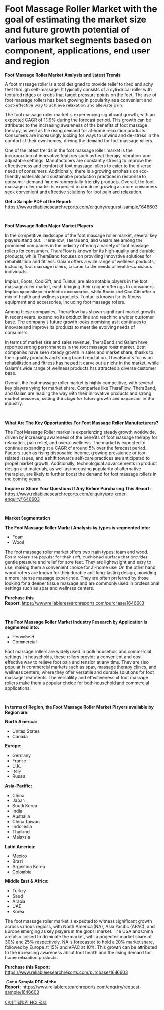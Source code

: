 <p><h1>Foot Massage Roller Market with the goal of estimating the market size and future growth potential of various market segments based on component, applications, end user and region</h1></p><p><strong>Foot Massage Roller Market Analysis and Latest Trends</strong></p>
<p><p>A foot massage roller is a tool designed to provide relief to tired and achy feet through self-massage. It typically consists of a cylindrical roller with textured ridges or knobs that target pressure points on the feet. The use of foot massage rollers has been growing in popularity as a convenient and cost-effective way to achieve relaxation and alleviate pain.</p><p>The foot massage roller market is experiencing significant growth, with an expected CAGR of 13.9% during the forecast period. This growth can be attributed to the increasing awareness of the benefits of foot massage therapy, as well as the rising demand for at-home relaxation products. Consumers are increasingly looking for ways to unwind and de-stress in the comfort of their own homes, driving the demand for foot massage rollers.</p><p>One of the latest trends in the foot massage roller market is the incorporation of innovative features such as heat therapy, vibration, and adjustable settings. Manufacturers are constantly striving to improve the effectiveness and comfort of foot massage rollers to cater to the diverse needs of consumers. Additionally, there is a growing emphasis on eco-friendly materials and sustainable production practices in response to consumer demand for environmentally friendly products. Overall, the foot massage roller market is expected to continue growing as more consumers seek convenient and effective solutions for foot pain and relaxation.</p></p>
<p><strong>Get a Sample PDF of the Report:&nbsp;</strong> <a href="https://www.reliableresearchreports.com/enquiry/request-sample/1646603">https://www.reliableresearchreports.com/enquiry/request-sample/1646603</a></p>
<p>&nbsp;</p>
<p><strong>Foot Massage Roller Major Market Players</strong></p>
<p><p>In the competitive landscape of the foot massage roller market, several key players stand out. TheraFlow, TheraBand, and Gaiam are among the prominent companies in the industry offering a variety of foot massage rollers for consumers. TheraFlow is known for its high-quality and durable products, while TheraBand focuses on providing innovative solutions for rehabilitation and fitness. Gaiam offers a wide range of wellness products, including foot massage rollers, to cater to the needs of health-conscious individuals.</p><p>Implus, Boots, CoolGift, and Tunturi are also notable players in the foot massage roller market, each bringing their unique offerings to consumers. Implus specializes in athletic accessories, while Boots and CoolGift offer a mix of health and wellness products. Tunturi is known for its fitness equipment and accessories, including foot massage rollers.</p><p>Among these companies, TheraFlow has shown significant market growth in recent years, expanding its product line and reaching a wider customer base. The company's future growth looks promising as it continues to innovate and improve its products to meet the evolving needs of consumers.</p><p>In terms of market size and sales revenue, TheraBand and Gaiam have reported strong performances in the foot massage roller market. Both companies have seen steady growth in sales and market share, thanks to their quality products and strong brand reputation. TheraBand's focus on rehabilitation and fitness has helped it carve out a niche in the market, while Gaiam's wide range of wellness products has attracted a diverse customer base.</p><p>Overall, the foot massage roller market is highly competitive, with several key players vying for market share. Companies like TheraFlow, TheraBand, and Gaiam are leading the way with their innovative products and strong market presence, setting the stage for future growth and expansion in the industry.</p></p>
<p>&nbsp;</p>
<p><strong>What Are The Key Opportunities For Foot Massage Roller Manufacturers?</strong></p>
<p><p>The Foot Massage Roller market is experiencing steady growth worldwide, driven by increasing awareness of the benefits of foot massage therapy for relaxation, pain relief, and overall wellness. The market is expected to continue expanding at a CAGR of around 5% over the forecast period. Factors such as rising disposable income, growing prevalence of foot-related issues, and a shift towards self-care practices are anticipated to propel market growth. Additionally, technological advancements in product design and materials, as well as increasing popularity of alternative therapies, are likely to further boost the demand for foot massage rollers in the coming years.</p></p>
<p><strong>Inquire or Share Your Questions If Any Before Purchasing This Report:</strong> <a href="https://www.reliableresearchreports.com/enquiry/pre-order-enquiry/1646603">https://www.reliableresearchreports.com/enquiry/pre-order-enquiry/1646603</a></p>
<p>&nbsp;</p>
<p><strong>Market Segmentation</strong></p>
<p><strong>The Foot Massage Roller Market Analysis by types is segmented into:</strong></p>
<p><ul><li>Foam</li><li>Wood</li></ul></p>
<p><p>The foot massage roller market offers two main types: foam and wood. Foam rollers are popular for their soft, cushioned surface that provides gentle pressure and relief for sore feet. They are lightweight and easy to use, making them a convenient choice for at-home use. On the other hand, wood rollers are known for their durable and long-lasting design, providing a more intense massage experience. They are often preferred by those looking for a deeper tissue massage and are commonly used in professional settings such as spas and wellness centers.</p></p>
<p><strong>Purchase this Report:&nbsp;</strong><a href="https://www.reliableresearchreports.com/purchase/1646603">https://www.reliableresearchreports.com/purchase/1646603</a></p>
<p>&nbsp;</p>
<p><strong>The Foot Massage Roller Market Industry Research by Application is segmented into:</strong></p>
<p><ul><li>Household</li><li>Commercial</li></ul></p>
<p><p>Foot massage rollers are widely used in both household and commercial settings. In households, these rollers provide a convenient and cost-effective way to relieve foot pain and tension at any time. They are also popular in commercial markets such as spas, massage therapy clinics, and wellness centers, where they offer versatile and durable solutions for foot massage treatments. The versatility and effectiveness of foot massage rollers make them a popular choice for both household and commercial applications.</p></p>
<p>&nbsp;</p>
<p><strong>In terms of Region, the Foot Massage Roller Market Players available by Region are:</strong></p>
<p>
    <p> <strong> North America: </strong>
        <ul>
            <li>United States</li>
            <li>Canada</li>
        </ul>
        </p> 
    <p> <strong> Europe: </strong>
        <ul>
            <li>Germany</li>
            <li>France</li>
            <li>U.K.</li>
            <li>Italy</li>
            <li>Russia</li>
        </ul>
        </p> 
    <p> <strong> Asia-Pacific: </strong>
        <ul>
            <li>China</li>
            <li>Japan</li>
            <li>South Korea</li>
            <li>India</li>
            <li>Australia</li>
            <li>China Taiwan</li>
            <li>Indonesia</li>
            <li>Thailand</li>
            <li>Malaysia</li>
        </ul>
        </p> 
    <p> <strong> Latin America: </strong>
        <ul>
            <li>Mexico</li>
            <li>Brazil</li>
            <li>Argentina Korea</li>
            <li>Colombia</li>
        </ul>
        </p> 
    <p> <strong> Middle East & Africa: </strong>
        <ul>
            <li>Turkey</li>
            <li>Saudi</li>
            <li>Arabia</li>
            <li>UAE</li>
            <li>Korea</li>
        </ul>
    </p>
    </p>
<p><p>The foot massage roller market is expected to witness significant growth across various regions, with North America (NA), Asia Pacific (APAC), and Europe emerging as key players in the global market. The USA and China are also poised to dominate the market, with a projected market share of 30% and 25% respectively. NA is forecasted to hold a 20% market share, followed by Europe at 15% and APAC at 10%. This growth can be attributed to the increasing awareness about foot health and the rising demand for home relaxation products.</p></p>
<p><strong>Purchase this Report: </strong><a href="https://www.reliableresearchreports.com/purchase/1646603">https://www.reliableresearchreports.com/purchase/1646603</a></p>
<p>&nbsp;<strong>Get a Sample PDF of the Report:&nbsp;&nbsp;</strong><a href="https://www.reliableresearchreports.com/enquiry/request-sample/1646603">https://www.reliableresearchreports.com/enquiry/request-sample/1646603</a></p>
<p><strong></strong></p>
<p><p><a href="https://medium.com/@derrickmafrks96745/%EC%95%84%EB%AF%B8%ED%8A%B8%EB%A6%AC%ED%94%84%ED%8B%B8%EB%A6%B0-%EC%97%BC%ED%99%94%EB%AC%BC-%EC%A0%95%EC%A0%9C-%EC%8B%9C%EC%9E%A5%EC%9D%80-%EC%8B%9C%EC%9E%A5-%EC%A0%90%EC%9C%A0%EC%9C%A8-%EC%8B%9C%EC%9E%A5-%EB%8F%99%ED%96%A5-%EB%B0%8F-%EC%8B%9C%EC%9E%A5-%EC%84%B1%EC%9E%A5%EC%97%90-%EA%B4%80%ED%95%9C-%EC%A0%95%EB%B3%B4%EB%A5%BC-%EC%A0%9C%EA%B3%B5%ED%95%A9%EB%8B%88%EB%8B%A4-3bb76d93afd6">아미트립틸린 HCl 정제</a></p></p>